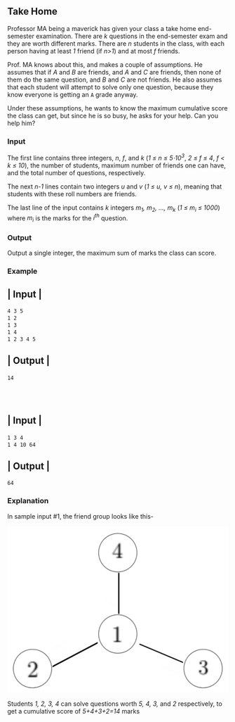 ## **Take Home**
Professor MA being a maverick has given your class a take home end-semester examination. There are _k_ questions in the end-semester exam and they are worth different marks. There are _n_ students in the class, with each person having at least _1_ friend (if _n>1_) and at most _f_ friends.

Prof. MA knows about this, and makes a couple of assumptions. He assumes that if _A_ and _B_ are friends, and _A_ and _C_ are friends, then none of them do the same question, and _B_ and _C_ are not friends. He also assumes that each student will attempt to solve only one question, because they know everyone is getting an `A` grade anyway.

Under these assumptions, he wants to know the maximum cumulative score the class can get, but since he is so busy, he asks for your help. Can you help him?

### **Input**
The first line contains three integers, _n_, _f_, and _k_ (_1 &le; n &le; 5&sdot;10<sup>3</sup>_, _2 &le; f &le; 4_, _f < k &le; 10_), the number of students, maximum number of friends one can have, and the total number of questions, respectively.

The next _n-1_ lines contain two integers _u_ and _v_ (_1 &le; u, v &le; n_), meaning that students with these roll numbers are friends.

The last line of the input contains _k_ integers _m<sub>1</sub>, m<sub>2</sub>, ..., m<sub>k</sub>_ (_1 &le; m<sub>i</sub> &le; 1000_) where _m<sub>i</sub>_ is the marks for the _i<sup>th</sup>_ question.

### **Output**
Output a single integer, the maximum sum of marks the class can score.

### **Example**

| Input |
---
```
4 3 5
1 2
1 3
1 4
1 2 3 4 5
```
| Output |
---
```
14
```
<br>
<br>

| Input |
---
```
1 3 4
1 4 10 64
```
| Output |
---
```
64
```

### **Explanation**
In sample input #1, the friend group looks like this-

![Friend group](./Ex.png)

Students _1, 2, 3, 4_ can solve questions worth _5, 4, 3,_ and _2_ respectively, to get a cumulative score of _5+4+3+2=14_ marks